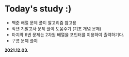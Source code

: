# Today's study :)
- 백준 배열 문제 풀이 알고리즘 참고용
- 작년 기말고사 문제 풀이 도움주기 (기초 개념 문제)
- 마지막 6번 문제는 2차원 배열을 포인터를 이용하여 출력하기다.
- 구름 문제 풀이

**2021.12.03.**
